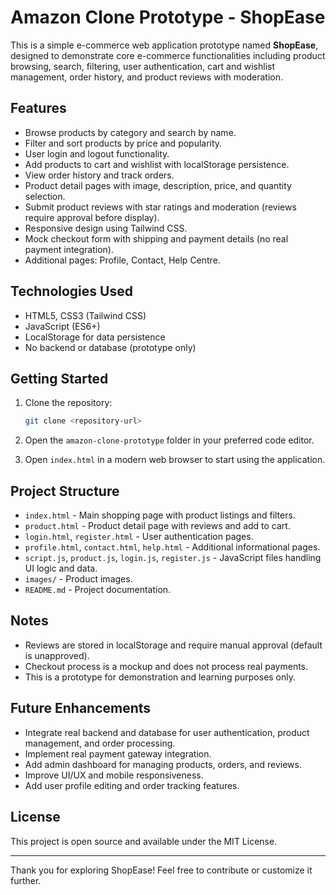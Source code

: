 # Amazon Clone Prototype - ShopEase

This is a simple e-commerce web application prototype named **ShopEase**, designed to demonstrate core e-commerce functionalities including product browsing, search, filtering, user authentication, cart and wishlist management, order history, and product reviews with moderation.

## Features

- Browse products by category and search by name.
- Filter and sort products by price and popularity.
- User login and logout functionality.
- Add products to cart and wishlist with localStorage persistence.
- View order history and track orders.
- Product detail pages with image, description, price, and quantity selection.
- Submit product reviews with star ratings and moderation (reviews require approval before display).
- Responsive design using Tailwind CSS.
- Mock checkout form with shipping and payment details (no real payment integration).
- Additional pages: Profile, Contact, Help Centre.

## Technologies Used

- HTML5, CSS3 (Tailwind CSS)
- JavaScript (ES6+)
- LocalStorage for data persistence
- No backend or database (prototype only)

## Getting Started

1. Clone the repository:
   ```bash
   git clone <repository-url>
   ```

2. Open the `amazon-clone-prototype` folder in your preferred code editor.

3. Open `index.html` in a modern web browser to start using the application.

## Project Structure

- `index.html` - Main shopping page with product listings and filters.
- `product.html` - Product detail page with reviews and add to cart.
- `login.html`, `register.html` - User authentication pages.
- `profile.html`, `contact.html`, `help.html` - Additional informational pages.
- `script.js`, `product.js`, `login.js`, `register.js` - JavaScript files handling UI logic and data.
- `images/` - Product images.
- `README.md` - Project documentation.

## Notes

- Reviews are stored in localStorage and require manual approval (default is unapproved).
- Checkout process is a mockup and does not process real payments.
- This is a prototype for demonstration and learning purposes only.

## Future Enhancements

- Integrate real backend and database for user authentication, product management, and order processing.
- Implement real payment gateway integration.
- Add admin dashboard for managing products, orders, and reviews.
- Improve UI/UX and mobile responsiveness.
- Add user profile editing and order tracking features.

## License

This project is open source and available under the MIT License.

---

Thank you for exploring ShopEase! Feel free to contribute or customize it further.
